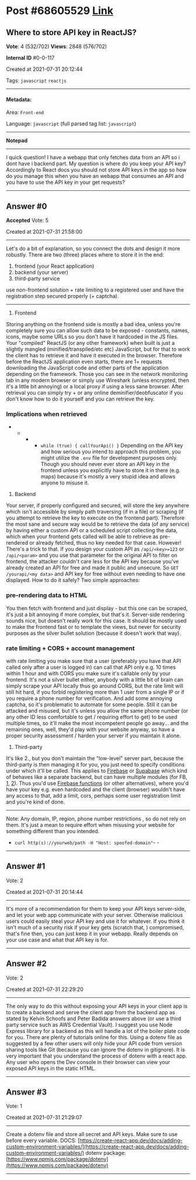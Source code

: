 
# Post \#68605529 [Link](https://stackoverflow.com/questions/68605529/)

## Where to store API key in ReactJS?

**Vote**: 4 (532/702) **Views**: 2848 (576/702) 

**Internal ID** \#0-0-117

Created at 2021-07-31 20:12:44

Tags: `javascript` `reactjs`

----------

#### Metadata:

Area: `Front-end`

Language: `javascript` (full parsed tag list: `javascript`)

----------

**Notepad**


----------

I quick question!
I have a webapp that only fetches data from an API so i dont have i backend part. My question is where do you keep your API key? Accordingly to React docs you should not store API keys in the app so how do you manage this when you have an webapp that consumes an API and you have to use the API key in your get requests?


----------
        
## Answer \#0

**Accepted** Vote: 5

Created at 2021-07-31 21:58:00

------------

Let's do a bit of explanation, so you connect the dots and design it more robustly. There are two (three) places where to store it in the end:

1. frontend (your React application)
2. backend (your server)
3. third-party service


 use non-frontend solution + rate limiting to a registered user and have the registration step secured properly (+ captcha).

---



1. Frontend


Storing anything on the frontend side is mostly a bad idea, unless you're completely sure you can allow such data to be exposed - constants, names, icons, maybe some URLs so you don't have it hardcoded in the JS files.
Your "compiled" ReactJS (or any other framework) when built is just a slightly mangled (minified/transpiled/etc etc) JavaScript, but for that to work the client has to retrieve it and have it executed in the browser. Therefore before the ReactJS application even starts, there are 1+ requests downloading the JavaScript code and other parts of the application depending on the framework.
Those you can see in the network monitoring tab in any modern browser or simply use Wireshark (unless encrypted, then it's a little bit annoying) or a local proxy if using a less sane browser.
After retrieval you can simply try + or any online deminifier/deobfuscator if you don't know how to do it yourself and you can retrieve the key.

### Implications when retrieved


- - - - `while (true) { callYourApi() }`
Depending on the API key and how serious you intend to approach this problem, you might utilize the `.env` file for development purposes only. Though you should never ever store an API key in the frontend unless you explicitly have to store it in there (e.g. maps) because it's mostly a very stupid idea and allows anyone to misuse it.

1. Backend


Your server, if properly configured and secured, will store the key anywhere which isn't accessible by simply path traversing (if in a file) or scraping (if you attempt to retrieve the key to execute on the frontend part).
Therefore the most sane and secure way would be to retrieve the data (of any service) by having either a custom API or a scheduled script collecting the data, which when your frontend gets called will be able to retrieve as pre-rendered or already fetched, thus no key needed for that case.
However! There's a trick to that. If you design your custom API as `/api/<key>=123` or `/api/<param>` and you use that parameter for the original API to filter on frontend, the attacker couldn't care less for the API key because you've already created an API for free and made it public and unsecure.
So `GET /yourapi/<my data>` and API key for free without even needing to have one displayed.
How to do it safely? Two simple approaches:

### pre-rendering data to HTML


You then fetch with frontend and just display - but this one can be scraped, it's just a bit annoying if more complex, but that's it. Server-side rendering sounds nice, but doesn't really work for this case. It should be mostly used to make the frontend fast or to template the views, but never for security purposes as the silver bullet solution (because it doesn't work that way).

### rate limiting + CORS + account management


with rate limiting you make sure that a user (preferably you have that API called only after a user is logged in) can call that API only e.g. 10 times within 1 hour and with CORS you make sure it's callable only by your frontend.
It's not a silver bullet either, anybody with a little bit of brain can simply scrape your API locally thus go around CORS, but the rate limit will still hit hard, if you forbid registering more than 1 user from a single IP or if you require a phone number for verification. And add some annoying captcha, so it's problematic to automate for some people.
Still it can be attacked and misused, but it's  unless you allow the same phone number (or any other ID less comfortable to get / requiring effort to get) to be used multiple times, so it'll make the most incompetent people go away... and the remaining ones, well, they'd play with your website anyway, so have a proper security assessment / harden your server if you maintain it alone.

1. Third-party


It's like 2., but you don't maintain the "low-level" server part, because the third-party is then managing it for you, you just need to specify conditions under which it'll be called. This applies to [Firebase](https://firebase.google.com/) or [Supabase](https://supabase.io/) which kind of behaves like a separate backend, but can have multiple modules (for FB, [1](https://stackoverflow.com/q/50741936/5994041), [2](https://stackoverflow.com/q/24830079/5994041)).
Thus you'd use [Firebase functions](https://firebase.google.com/docs/functions/) (or other alternatives), where you'd have your key e.g. even hardcoded and the client (browser) wouldn't have any access to that, add a limit, cors, perhaps some user registration limit and you're kind of done.

---


Note: Any domain, IP, region, phone number restrictions , so do not rely on them. It's just a mean to require effort when misusing your website for something different than you intended.
- `curl http(s)://yourweb/path -H "Host: spoofed-domain"`- - 


------------
    
    
## Answer \#1

 Vote: 2

Created at 2021-07-31 20:14:44

------------

It's more of a recommendation for them to keep your API keys server-side, and let your web app communicate with your server. Otherwise malicious users could easily steal your API key and use it for whatever.
If you think it isn't much of a security risk if your key gets (scratch that, ) compromised, that's fine then, you can just keep it in your webapp. Really depends on your use case and what that API key is for.


------------
    
    
## Answer \#2

 Vote: 2

Created at 2021-07-31 22:29:20

------------

The only way to do this without exposing your API keys in your client app is to create a backend and serve the client app from the backend app as stated by Kelvin Schoofs and Peter Badida answers above (or use a third party service such as AWS Credential Vault). I suggest you use Node Express library for a backend as this will handle a lot of the boiler plate code for you. There are plenty of tutorials online for this.
Using a dotenv file as suggested by a few other users will only hide your API code from version sharing tools like Git (because you can ignore the dotenv in gitignore). It is very important that you understand the process of dotenv with a react app. Any user who opens the Dev console in their browser can view your exposed API keys in the static HTML.


------------
    
    
## Answer \#3

 Vote: 1

Created at 2021-07-31 21:29:07

------------

Create a dotenv file and store all secret and API keys. Make sure to use  before every variable.
DOCS: [https://create-react-app.dev/docs/adding-custom-environment-variables/](https://create-react-app.dev/docs/adding-custom-environment-variables/)
dotenv package: [https://www.npmjs.com/package/dotenv](https://www.npmjs.com/package/dotenv)


------------
    
    